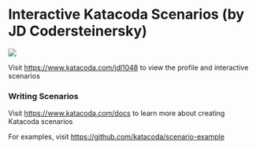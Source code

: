 # Interactive Katacoda Scenarios (by JD Codersteinersky)

[![](http://shields.katacoda.com/katacoda/jdl1048/count.svg)](https://www.katacoda.com/jdl1048 "Get your profile on Katacoda.com")

Visit https://www.katacoda.com/jdl1048 to view the profile and interactive scenarios

### Writing Scenarios
Visit https://www.katacoda.com/docs to learn more about creating Katacoda scenarios

For examples, visit https://github.com/katacoda/scenario-example
